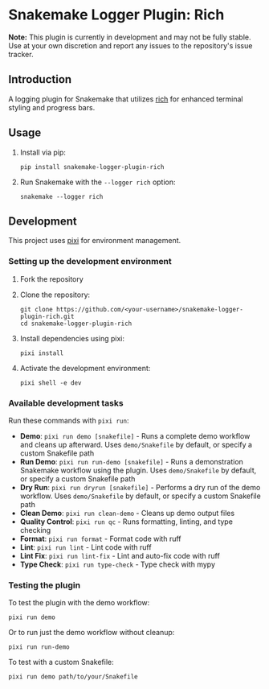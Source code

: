 # Snakemake Logger Plugin: Rich

**Note:** This plugin is currently in development and may not be fully stable. Use at your own discretion and report any issues to the repository's issue tracker.

## Introduction

A logging plugin for Snakemake that utilizes [rich](https://github.com/Textualize/rich) for enhanced terminal styling and progress bars. 

## Usage

1. Install via pip:
   ```
   pip install snakemake-logger-plugin-rich
   ```

2. Run Snakemake with the `--logger rich` option:
   ```
   snakemake --logger rich
   ```

## Development

This project uses [pixi](https://github.com/prefix-dev/pixi) for environment management.

### Setting up the development environment

1. Fork the repository

2. Clone the repository:
   ```
   git clone https://github.com/<your-username>/snakemake-logger-plugin-rich.git
   cd snakemake-logger-plugin-rich
   ```

3. Install dependencies using pixi:
   ```
   pixi install
   ```

4. Activate the development environment:
   ```
   pixi shell -e dev
   ```

### Available development tasks

Run these commands with `pixi run`:

- **Demo**: `pixi run demo [snakefile]` - Runs a complete demo workflow and cleans up afterward. Uses `demo/Snakefile` by default, or specify a custom Snakefile path
- **Run Demo**: `pixi run run-demo [snakefile]` - Runs a demonstration Snakemake workflow using the plugin. Uses `demo/Snakefile` by default, or specify a custom Snakefile path
- **Dry Run**: `pixi run dryrun [snakefile]` - Performs a dry run of the demo workflow. Uses `demo/Snakefile` by default, or specify a custom Snakefile path
- **Clean Demo**: `pixi run clean-demo` - Cleans up demo output files
- **Quality Control**: `pixi run qc` - Runs formatting, linting, and type checking
- **Format**: `pixi run format` - Format code with ruff
- **Lint**: `pixi run lint` - Lint code with ruff
- **Lint Fix**: `pixi run lint-fix` - Lint and auto-fix code with ruff
- **Type Check**: `pixi run type-check` - Type check with mypy

### Testing the plugin

To test the plugin with the demo workflow:

```
pixi run demo
```

Or to run just the demo workflow without cleanup:

```
pixi run run-demo
```

To test with a custom Snakefile:

```
pixi run demo path/to/your/Snakefile
```
